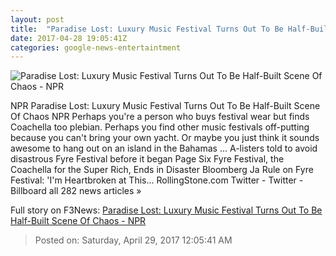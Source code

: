 ```yaml
---
layout: post
title:  "Paradise Lost: Luxury Music Festival Turns Out To Be Half-Built Scene Of Chaos - NPR"
date: 2017-04-28 19:05:41Z
categories: google-news-entertaintment
---
```


![Paradise Lost: Luxury Music Festival Turns Out To Be Half-Built Scene Of Chaos - NPR](https://media.npr.org/assets/img/2017/04/28/img_0056_wide-47e072c055a05159841577741d96b24bb461aa11.jpg?s=1400)

NPR Paradise Lost: Luxury Music Festival Turns Out To Be Half-Built Scene Of Chaos NPR Perhaps you're a person who buys festival wear but finds Coachella too plebian. Perhaps you find other music festivals off-putting because you can't bring your own yacht. Or maybe you just think it sounds awesome to hang out on an island in the Bahamas ... A-listers told to avoid disastrous Fyre Festival before it began Page Six Fyre Festival, the Coachella for the Super Rich, Ends in Disaster Bloomberg Ja Rule on Fyre Festival: 'I'm Heartbroken at This... RollingStone.com Twitter - Twitter - Billboard all 282 news articles »


Full story on F3News: [Paradise Lost: Luxury Music Festival Turns Out To Be Half-Built Scene Of Chaos - NPR](http://www.f3nws.com/n/SRnbnC)

> Posted on: Saturday, April 29, 2017 12:05:41 AM
